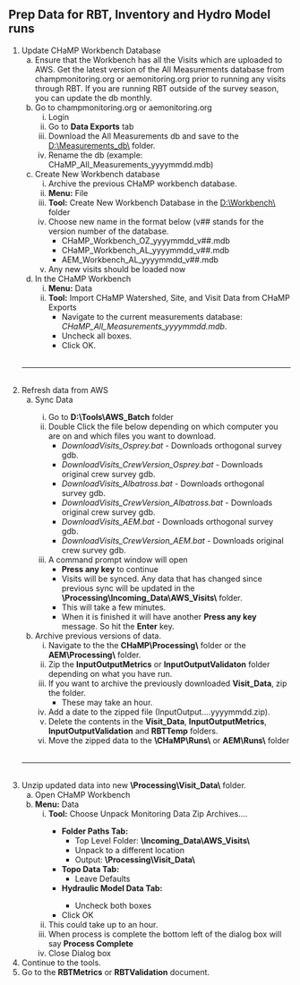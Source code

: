 <h2>Prep Data for RBT, Inventory and Hydro Model runs</h2>
<ol type = "1">
	<li>Update CHaMP Workbench Database
		<ol type = "a">
			<li>Ensure that the Workbench has all the Visits which are uploaded to AWS. Get the latest version of the All Measurements database from champmonitoring.org or aemonitoring.org prior to running any visits through RBT. If you are running RBT outside of the survey season, you can update the db monthly.</li>
			<li>Go to champmonitoring.org or aemonitoring.org
				<ol type = "i">
					<li>Login</li>
					<li>Go to <strong>Data Exports</strong> tab</li>
					<li>Download the All Measurements db and save to the <u>D:\Measurements_db\</u> folder.</li>
					<li>Rename the db (example: CHaMP_All_Measurements_yyyymmdd.mdb)</li>
				</ol>
			<li>Create New Workbench database
				<ol type = "i">
					<li>Archive the previous CHaMP workbench database.</li>
					<li><strong>Menu:</strong> File</li>
					<li><strong>Tool:</strong> Create New Workbench Database in the <u>D:\Workbench\</u> folder </li>
					<li>Choose new name in the format below (v## stands for the version number of the database.
						<ul>
							<li>CHaMP_Workbench_OZ_yyyymmdd_v##.mdb</li>
							<li>CHaMP_Workbench_AL_yyyymmdd_v##.mdb</li>
							<li>AEM_Workbench_AL_yyyymmdd_v##.mdb</li>
						</ul>
					<li>Any new visits should be loaded now</li>
				</ol>
			<li>In the CHaMP Workbench
				<ol type = "i">
					<li><strong>Menu:</strong> Data</li>
					<li><strong>Tool:</strong> Import CHaMP Watershed, Site, and Visit Data from CHaMP Exports
						<ul>
							<li>Navigate to the current measurements database: <i>CHaMP_All_Measurements_yyyymmdd.mdb</i>.</li>
							<li>Uncheck all boxes.</li>
							<li>Click OK.</li>
						</ul>
				</ol>
		</ol>
</br>
<hr>
</br>
	<li>Refresh data from AWS
		<ol type = "a">
			<li>Sync Data</li>
				<ol type = "i">
					<li>Go to <strong>D:\Tools\AWS_Batch</strong> folder</li>
					<li>Double Click the file below depending on which computer you are on and which files you want to download.
						<ul>
							<li><i>DownloadVisits_Osprey.bat</i> - Downloads orthogonal survey gdb.</li>
							<li><i>DownloadVisits_CrewVersion_Osprey.bat</i> - Downloads original crew survey gdb.</li>
							<li><i>DownloadVisits_Albatross.bat</i> - Downloads orthogonal survey gdb.</li>
							<li><i>DownloadVisits_CrewVersion_Albatross.bat</i> - Downloads original crew survey gdb.</li>
							<li><i>DownloadVisits_AEM.bat</i> - Downloads orthogonal survey gdb.</li>
							<li><i>DownloadVisits_CrewVersion_AEM.bat</i> - Downloads original crew survey gdb.</li>
						</ul>
					<li>A command prompt window will open
						<ul>
							<li><strong>Press any key</strong>  to continue</li>
							<li>Visits will be synced.  Any data that has changed since previous sync will be updated in the <strong>\Processing\Incoming_Data\AWS_Visits\</strong> folder.</li>
							<li>This will take a few minutes.</li>
							<li>When it is finished it will have another <strong>Press any key</strong> message. So hit the <strong>Enter</strong> key.</li>
						</ul>
				</ol>
			<li>Archive previous versions of data.
				<ol type = "i">
					<li>Navigate to the the <strong>CHaMP\Processing\</strong> folder or the <strong>AEM\Processing\</strong> folder.</li>
					<li>Zip the <strong>InputOutputMetrics</strong> or <strong>InputOutputValidaton</strong> folder depending on what you have run.</li>
					<li>If you want to archive the previously downloaded <strong>Visit_Data</strong>, zip the folder.
						<ul>
							<li>These may take an hour.</li>
						</ul>
					<li>Add a date to the zipped file (InputOutput....yyyymmdd.zip).</li>
					<li>Delete the contents in the <strong>Visit_Data</strong>, <strong>InputOutputMetrics</strong>, <strong>InputOutputValidation</strong> and <strong>RBTTemp</strong> folders.</li>
					<li>Move the zipped data to the <strong>\CHaMP\Runs\</strong> or <strong>AEM\Runs\</strong> folder</li>
				</ol>
		</ol>
</br>
<hr>
</br>
	<li>Unzip updated data into new <strong>\Processing\Visit_Data\</strong> folder.
		<ol type = "a">
			<li>Open CHaMP Workbench</li>
			<li><strong>Menu:</strong> Data
				<ol type = "i">
					<li><strong>Tool:</strong> Choose Unpack Monitoring Data Zip Archives....</li>
						<ul>
							<li><strong>Folder Paths Tab:</strong>
								<ul>
									<li>Top Level Folder: <strong>\Incoming_Data\AWS_Visits\</strong></li>
									<li>Unpack to a different location</li>
									<li>Output: <strong>\Processing\Visit_Data\</strong></li>
								</ul>
							<li><strong>Topo Data Tab:</strong>
								<ul>
									<li>Leave Defaults</li>
								</ul>
							<li><strong>Hydraulic Model Data Tab:</strong></li>
								<ul>
									<li>Uncheck both boxes</li>
								</ul>
							<li>Click OK</li>
						</ul>
					<li>This could take up to an hour.</li>
					<li>When process is complete the bottom left of the dialog box will say <strong>Process Complete</strong></li>
					<li>Close Dialog box</li>
				</ol>
		</ol>
	<li>Continue to the tools.</li>
	<li>Go to the <strong>RBTMetrics</strong> or <strong>RBTValidation</strong> document.</li>
</ol>